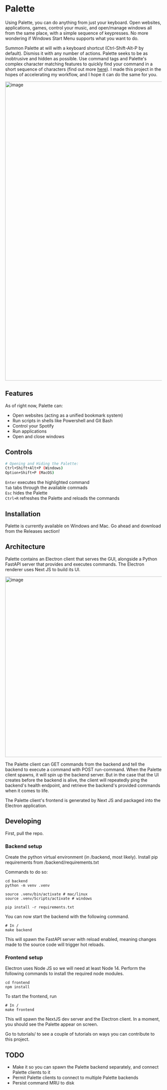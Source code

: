 # Palette

Using Palette, you can do anything from just your keyboard. Open websites, applications, games, control your music, and open/manage windows all from the same place, with a simple sequence of keypresses. No more wondering if Windows Start Menu supports what you want to do.

Summon Palette at will with a keyboard shortcut (Ctrl-Shift-Alt-P by default). Dismiss it with any number of actions. Palette seeks to be as inobtrusive and hidden as possible. Use command tags and Palette's complex character matching features to quickly find your command in a short sequence of characters (find out more [here](https://github.com/D0rkKnight/CommandPalette/blob/main/tutorials/filtering_commands.md)). I made this project in the hopes of accelerating my workflow, and I hope it can do the same for you.

<img width="960" alt="image" src="https://github.com/D0rkKnight/CommandPalette/assets/20606858/a579acc8-c74f-4bc4-b2ef-e1199868f20c">

## Features

As of right now, Palette can:

- Open websites (acting as a unified bookmark system)
- Run scripts in shells like Powershell and Git Bash
- Control your Spotify
- Run applications
- Open and close windows

## Controls

```Bash
# Opening and Hiding the Palette:
Ctrl+Shift+Alt+P (Windows)
Option+Shift+P (MacOS)
```

`Enter` executes the highlighted command \
`Tab` tabs through the available commads \
`Esc` hides the Palette \
`Ctrl+R` refreshes the Palette and reloads the commands

## Installation

Palette is currently available on Windows and Mac. Go ahead and download from the Releases section!

## Architecture

Palette contains an Electron client that serves the GUI, alongside a Python FastAPI server that provides and executes commands. The Electron renderer uses Next JS to build its UI.

<img width="580" alt="image" src="https://github.com/D0rkKnight/CommandPalette/assets/20606858/4b2c8094-6e35-4f01-a9dc-a956346aba99">

The Palette client can GET commands from the backend and tell the backend to execute a command with POST run-command. When the Palette client spawns, it will spin up the backend server. But in the case that the UI creates before the backend is alive, the client will repeatedly ping the backend's health endpoint, and retrieve the backend's provided commands when it comes to life.

The Palette client's frontend is generated by Next JS and packaged into the Electron application.

## Developing

First, pull the repo.

### Backend setup

Create the python virtual environment (in /backend, most likely). Install pip requirements from /backend/requirements.txt

Commands to do so:

```
cd backend
python -m venv .venv

source .venv/bin/activate # mac/linux
source .venv/Scripts/activate # windows

pip install -r requirements.txt
```

You can now start the backend with the following command.

```
# In /
make backend
```

This will spawn the FastAPI server with reload enabled, meaning changes made to the source code will trigger hot reloads.

### Frontend setup

Electron uses Node JS so we will need at least Node 14. Perform the following commands to install the required node modules.

```
cd frontend
npm install
```

To start the frontend, run

```
# In /
make frontend
```

This will spawn the NextJS dev server and the Electron client. In a moment, you should see the Palette appear on screen.

Go to tutorials/ to see a couple of tutorials on ways you can contribute to this project.

## TODO

- Make it so you can spawn the Palette backend separately, and connect Palette clients to it
- Permit Palette clients to connect to multiple Palette backends
- Persist command MRU to disk
